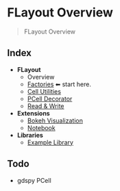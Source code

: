# FLayout Overview
> FLayout Overview


## Index




- **FLayout**
  - Overview
  - [Factories](https://flaport.gitlab.io/flayout/factories)     ⬅ start here.
  - [Cell Utilities](https://flaport.gitlab.io/flayout/cell)
  - [PCell Decorator](https://flaport.gitlab.io/flayout/pcell)
  - [Read &amp; Write](https://flaport.gitlab.io/flayout/io)
- **Extensions**
  - [Bokeh Visualization](https://flaport.gitlab.io/flayout/bokeh)
  - [Notebook](https://flaport.gitlab.io/flayout/notebook)
- **Libraries**
  - [Example Library](https://flaport.gitlab.io/flayout/example_lib)




## Todo
- gdspy PCell
